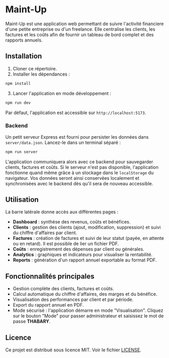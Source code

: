 # Maint-Up

Maint-Up est une application web permettant de suivre l'activité financiere d'une petite entreprise ou d'un freelance. Elle centralise les clients, les factures et les coûts afin de fournir un tableau de bord complet et des rapports annuels.

## Installation

1. Cloner ce répertoire.
2. Installer les dépendances :

```bash
npm install
```

3. Lancer l'application en mode développement :

```bash
npm run dev
```

Par défaut, l'application est accessible sur `http://localhost:5173`.

### Backend

Un petit serveur Express est fourni pour persister les données dans `server/data.json`.
Lancez-le dans un terminal séparé :

```bash
npm run server
```

L'application communiquera alors avec ce backend pour sauvegarder clients, factures
et coûts. Si le serveur n'est pas disponible, l'application fonctionne quand même
grâce à un stockage dans le `localStorage` du navigateur. Vos données seront ainsi
conservées localement et synchronisées avec le backend dès qu'il sera de nouveau
accessible.

## Utilisation

La barre latérale donne accès aux différentes pages :

- **Dashboard** : synthèse des revenus, coûts et bénéfices.
- **Clients** : gestion des clients (ajout, modification, suppression) et suivi du chiffre d'affaires par client.
- **Factures** : création de factures et suivi de leur statut (payée, en attente ou en retard). Il est possible de lier un fichier PDF.
- **Coûts** : enregistrement des dépenses par client ou générales.
- **Analytics** : graphiques et indicateurs pour visualiser la rentabilité.
- **Reports** : génération d'un rapport annuel exportable au format PDF.

## Fonctionnalités principales

- Gestion complète des clients, factures et coûts.
- Calcul automatique du chiffre d'affaires, des marges et du bénéfice.
- Visualisation des performances par client et par période.
- Export du rapport annuel en PDF.
- Mode sécurisé : l'application démarre en mode "Visualisation". Cliquez sur le
  bouton "Mode" pour passer administrateur et saisissez le mot de passe
  **THABARY**.

## Licence

Ce projet est distribué sous licence MIT. Voir le fichier [LICENSE](LICENSE).

